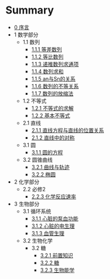 # Summary
* [0 序言](README.md)
* 1 数学部分
  * 1.1 数列
    * [1.1.1 等差数列](math/series/dcsl.md)
    * [1.1.2 等比数列](math/series/dbsl.md)
    * [1.1.3 递推数列求通项](math/series/dtslqtx.md)
	* [1.1.4 数列求和](math/series/slqh.md)
	* [1.1.5 an与Sn的关系](math/series/ansn.md)
	* [1.1.6 数列的不等关系](math/series/sldbdgx.md)
	* [1.1.7 数列的放缩法](math/series/sldfsf.md)
  * 1.2 不等式
    * [1.2.1 不等式的求解](math/bds/bdsqj.md)
	* [1.2.2 基本不等式](math/bds/jbbds.md)
  * 2.1 直线
    * [2.1.1 直线方程与直线的位置关系](math/line/zxfc.md)
	* [2.1.2 直线中的对称](math/line/zxdc.md)
  * 3.1 圆
    * [3.1.1 圆的方程](math/circle/circle.md)
  * 3.2 圆锥曲线
    * [3.2.1 曲线与轨迹](math/yzqx/guiji.md)
    * [3.2.2 椭圆](math/yzqx/tuoyuan.md)
* 2 化学部分
  * 2.2 必修2
    * [2.2.3 化学反应速率](chem/bxii/hxfysl.md)
* 3 生物部分
  * 3.1 循环系统
	* [3.1.1 心脏的泵血功能](biology/xhxt/xzdbxgn.md)
	* [3.1.2 心脏的电生理](biology/xhxt/xzdsl.md)
	* [3.1.3 血管生理](biology/xhxt/xgsl.md)
  * 3.2 生物化学
    * 3.2 糖
      * [3.2.1 前置知识](biology/shenghua/pre.md)
      * [3.2.2 糖](biology/shenghua/tang.md)
      * [3.2.3 生物能学](biology/shenghua/swnx.md)
